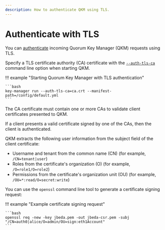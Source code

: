 ```yaml
---
description: How to authenticate QKM using TLS.
---
```


# Authenticate with TLS

You can [authenticate](../../Concepts/Authentication.md#authentication) incoming Quorum Key Manager (QKM) requests using TLS.

Specify a TLS certificate authority (CA) certificate with the [`--auth-tls-ca`](../../Reference/CLI-Syntax.md#auth-tls-ca)
command line option when starting QKM.

!!! example "Starting Quorum Key Manager with TLS authentication"

    ```bash
    key-manager run --auth-tls-ca=ca.crt --manifest-path=/config/default.yml
    ```

The CA certificate must contain one or more CAs to validate client certificates presented to QKM.

If a client presents a valid certificate signed by one of the CAs, then the client is authenticated.

QKM extracts the following user information from the subject field of the client certificate:

- Username and tenant from the common name (CN) (for example, `/CN=tenant|user`)
- Roles from the certificate's organization (O) (for example, `/O=role1/O=role2`)
- Permissions from the certificate's organization unit (OU) (for example, `/OU=*:read/O=secret:write`)

You can use the `openssl` command line tool to generate a certificate signing request:

!!! example "Example certificate signing request"

    ```bash
    openssl req -new -key jbeda.pem -out jbeda-csr.pem -subj "/CN=auth0|alice/O=admin/OU=sign:eth1Account"
    ```
